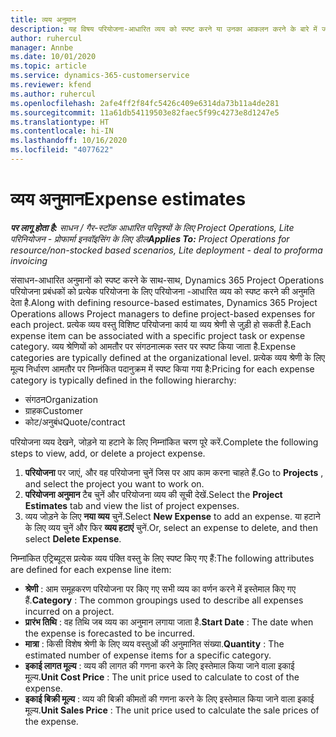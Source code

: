 ```yaml
---
title: व्यय अनुमान
description: यह विषय परियोजना-आधारित व्यय को स्पष्ट करने या उनका आकलन करने के बारे में जानकारी देता है.
author: ruhercul
manager: Annbe
ms.date: 10/01/2020
ms.topic: article
ms.service: dynamics-365-customerservice
ms.reviewer: kfend
ms.author: ruhercul
ms.openlocfilehash: 2afe4ff2f84fc5426c409e6314da73b11a4de281
ms.sourcegitcommit: 11a61db54119503e82faec5f99c4273e8d1247e5
ms.translationtype: HT
ms.contentlocale: hi-IN
ms.lasthandoff: 10/16/2020
ms.locfileid: "4077622"
---
```

# <a name="expense-estimates"></a><span data-ttu-id="b900f-103">व्यय अनुमान</span><span class="sxs-lookup"><span data-stu-id="b900f-103">Expense estimates</span></span>
<span data-ttu-id="b900f-104">_**पर लागू होता है:** साधन / गैर-स्टॉक आधारित परिदृश्यों के लिए Project Operations, Lite परिनियोजन - प्रोफार्मा इनवॉइसिंग के लिए डील_</span><span class="sxs-lookup"><span data-stu-id="b900f-104">_**Applies To:** Project Operations for resource/non-stocked based scenarios, Lite deployment - deal to proforma invoicing_</span></span>

<span data-ttu-id="b900f-105">संसाधन-आधारित अनुमानों को स्पष्ट करने के साथ-साथ, Dynamics 365 Project Operations परियोजना प्रबंधकों को प्रत्येक परियोजना के लिए परियोजना -आधारित व्यय को स्पष्ट करने की अनुमति देता है.</span><span class="sxs-lookup"><span data-stu-id="b900f-105">Along with defining resource-based estimates, Dynamics 365 Project Operations allows Project managers to define project-based expenses for each project.</span></span> <span data-ttu-id="b900f-106">प्रत्येक व्यय वस्तु विशिष्ट परियोजना कार्य या व्यय श्रेणी से जुड़ी हो सकती है.</span><span class="sxs-lookup"><span data-stu-id="b900f-106">Each expense item can be associated with a specific project task or expense category.</span></span> <span data-ttu-id="b900f-107">व्यय श्रेणियों को आमतौर पर संगठनात्मक स्तर पर स्पष्ट किया जाता है.</span><span class="sxs-lookup"><span data-stu-id="b900f-107">Expense categories are typically defined at the organizational level.</span></span> <span data-ttu-id="b900f-108">प्रत्येक व्यय श्रेणी के लिए मूल्य निर्धारण आमतौर पर निम्नंकित पदानुक्रम में स्पष्ट किया गया है:</span><span class="sxs-lookup"><span data-stu-id="b900f-108">Pricing for each expense category is typically defined in the following hierarchy:</span></span>

- <span data-ttu-id="b900f-109">संगठन</span><span class="sxs-lookup"><span data-stu-id="b900f-109">Organization</span></span>
- <span data-ttu-id="b900f-110">ग्राहक</span><span class="sxs-lookup"><span data-stu-id="b900f-110">Customer</span></span>
- <span data-ttu-id="b900f-111">कोट/अनुबंध</span><span class="sxs-lookup"><span data-stu-id="b900f-111">Quote/contract</span></span>

<span data-ttu-id="b900f-112">परियोजना व्यय देखने, जोड़ने या हटाने के लिए निम्नांकित चरण पूरे करें.</span><span class="sxs-lookup"><span data-stu-id="b900f-112">Complete the following steps to view, add, or delete a project expense.</span></span>

1. <span data-ttu-id="b900f-113">**परियोजना** पर जाएं, और वह परियोजना चुनें जिस पर आप काम करना चाहते हैं.</span><span class="sxs-lookup"><span data-stu-id="b900f-113">Go to **Projects** , and select the project you want to work on.</span></span>
2. <span data-ttu-id="b900f-114">**परियोजना अनुमान** टैब चुनें और परियोजना व्यय की सूची देखें.</span><span class="sxs-lookup"><span data-stu-id="b900f-114">Select the **Project Estimates** tab and view the list of project expenses.</span></span>
3. <span data-ttu-id="b900f-115">व्यय जोड़ने के लिए **नया व्यय** चुनें.</span><span class="sxs-lookup"><span data-stu-id="b900f-115">Select **New Expense** to add an expense.</span></span> <span data-ttu-id="b900f-116">या हटाने के लिए व्यय चुनें और फिर **व्यय हटाएं** चुनें.</span><span class="sxs-lookup"><span data-stu-id="b900f-116">Or, select an expense to delete, and then select **Delete Expense**.</span></span>

<span data-ttu-id="b900f-117">निम्नांकित एट्रिब्यूट्स प्रत्येक व्यय पंक्ति वस्तु के लिए स्पष्ट किए गए हैं:</span><span class="sxs-lookup"><span data-stu-id="b900f-117">The following attributes are defined for each expense line item:</span></span>

- <span data-ttu-id="b900f-118">**श्रेणी** : आम समूहकरण परियोजना पर किए गए सभी व्यय का वर्णन करने में इस्तेमाल किए गए हैं.</span><span class="sxs-lookup"><span data-stu-id="b900f-118">**Category** : The common groupings used to describe all expenses incurred on a project.</span></span>
- <span data-ttu-id="b900f-119">**प्रारंभ तिथि** : वह तिथि जब व्यय का अनुमान लगाया जाता है.</span><span class="sxs-lookup"><span data-stu-id="b900f-119">**Start Date** : The date when the expense is forecasted to be incurred.</span></span>
- <span data-ttu-id="b900f-120">**मात्रा** : किसी विशेष श्रेणी के लिए व्यय वस्तुओं की अनुमानित संख्या.</span><span class="sxs-lookup"><span data-stu-id="b900f-120">**Quantity** : The estimated number of expense items for a specific category.</span></span>
- <span data-ttu-id="b900f-121">**इकाई लागत मूल्य** : व्यय की लागत की गणना करने के लिए इस्तेमाल किया जाने वाला इकाई मूल्य.</span><span class="sxs-lookup"><span data-stu-id="b900f-121">**Unit Cost Price** : The unit price used to calculate to cost of the expense.</span></span>
- <span data-ttu-id="b900f-122">**इकाई बिक्री मूल्य** : व्यय की बिक्री कीमतों की गणना करने के लिए इस्तेमाल किया जाने वाला इकाई मूल्य.</span><span class="sxs-lookup"><span data-stu-id="b900f-122">**Unit Sales Price** : The unit price used to calculate the sale prices of the expense.</span></span>

